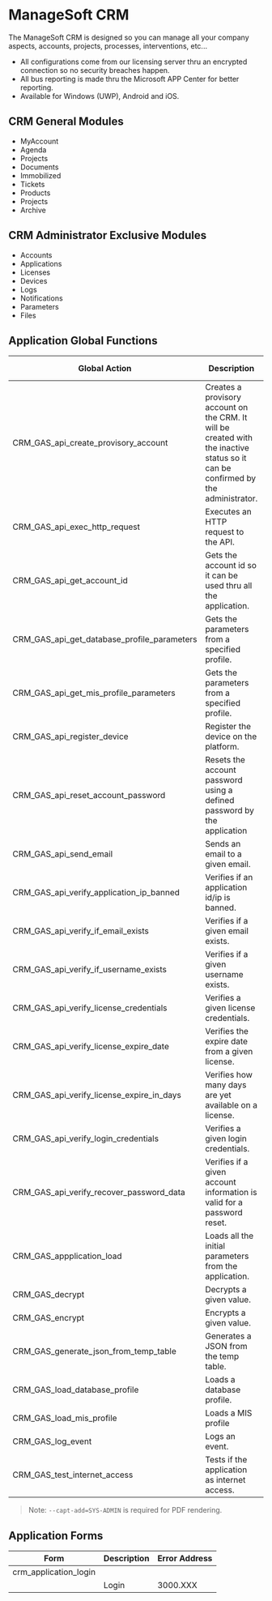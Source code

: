 # ManageSoft CRM

The ManageSoft CRM is designed so you can manage all your company aspects, accounts, projects, processes, interventions, etc...

- All configurations come from our licensing server thru an encrypted connection so no security breaches happen.
- All bus reporting is made thru the Microsoft APP Center for better reporting.
- Available for Windows (UWP), Android and iOS.


## CRM General Modules

- MyAccount
- Agenda
- Projects
- Documents
- Immobilized
- Tickets
- Products
- Projects
- Archive


## CRM Administrator Exclusive Modules

- Accounts
- Applications
- Licenses
- Devices
- Logs
- Notifications
- Parameters
- Files


## Application Global Functions

| Global Action | Description | Error Address|
| ------ | ------ | ------ |
|CRM_GAS_api_create_provisory_account|Creates a provisory account on the CRM. It will be created with the inactive status so it can be confirmed by the administrator.|1000|
|CRM_GAS_api_exec_http_request|Executes an HTTP request to the API.|1000|
|CRM_GAS_api_get_account_id|Gets the account id so it can be used thru all the application.|1000|
|CRM_GAS_api_get_database_profile_parameters|Gets the parameters from a specified profile.||
|CRM_GAS_api_get_mis_profile_parameters|Gets the parameters from a specified profile.||
|CRM_GAS_api_register_device|Register the device on the platform.||
|CRM_GAS_api_reset_account_password|Resets the account password using a defined password by the application||
|CRM_GAS_api_send_email|Sends an email to a given email.||
|CRM_GAS_api_verify_application_ip_banned|Verifies if an application id/ip is banned.||
|CRM_GAS_api_verify_if_email_exists|Verifies if a given email exists.||
|CRM_GAS_api_verify_if_username_exists|Verifies if a given username exists.||
|CRM_GAS_api_verify_license_credentials|Verifies a given license credentials.||
|CRM_GAS_api_verify_license_expire_date|Verifies the expire date from a given license.||
|CRM_GAS_api_verify_license_expire_in_days|Verifies how many days are yet available on a license.||
|CRM_GAS_api_verify_login_credentials|Verifies a given login credentials.||
|CRM_GAS_api_verify_recover_password_data|Verifies if a given account information is valid for a password reset.||
|CRM_GAS_appplication_load|Loads all the initial parameters from the application.||
|CRM_GAS_decrypt|Decrypts a given value.||
|CRM_GAS_encrypt|Encrypts a given value.||
|CRM_GAS_generate_json_from_temp_table|Generates a JSON from the temp table.||
|CRM_GAS_load_database_profile|Loads a database profile.||
|CRM_GAS_load_mis_profile|Loads a MIS profile||
|CRM_GAS_log_event|Logs an event.||
|CRM_GAS_test_internet_access|Tests if the application as internet access.||



> Note: `--capt-add=SYS-ADMIN` is required for PDF rendering.

## Application Forms
| Form | Description | Error Address|
| ------ | ------ | ------ |
|crm_application_login|||
||Login|3000.XXX